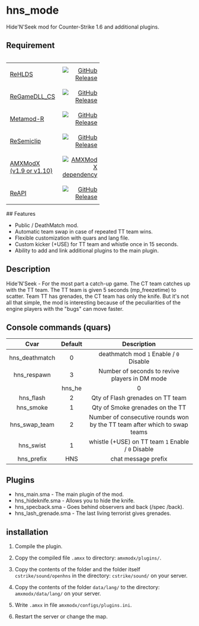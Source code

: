 # hns_mode

Hide'N'Seek mod for Counter-Strike 1.6 and additional plugins.

## Requirement

<div style="display: flex;">
<table style="border-collapse: collapse; width: 50%;">
    <tr>
        <td style="text-align: left; padding: 10px;"><a href="https://github.com/rehlds/rehlds" target="_blank">ReHLDS</a></td>
        <td style="text-align: right; padding: 10px;"><a href="https://github.com/rehlds/rehlds/releases"><img alt="GitHub Release" src="https://img.shields.io/github/v/release/rehlds/rehlds?include_prereleases&style=flat-square"></a></td>
    </tr>
    <tr>
        <td style="text-align: left; padding: 10px;"><a href="https://github.com/rehlds/ReGameDLL_CS" target="_blank">ReGameDLL_CS</a></td>
        <td style="text-align: right; padding: 10px;"><a href="https://github.com/rehlds/ReGameDLL_CS/releases"><img alt="GitHub Release" src="https://img.shields.io/github/v/release/s1lentq/ReGameDLL_CS?include_prereleases&style=flat-square"></a></td>
    </tr>
    <tr>
        <td style="text-align: left; padding: 10px;"><a href="https://github.com/rehlds/Metamod-R" target="_blank">Metamod-R</a></td>
        <td style="text-align: right; padding: 10px;"><a href="https://github.com/rehlds/Metamod-R/releases"><img alt="GitHub Release" src="https://img.shields.io/github/v/release/rehlds/Metamod-R?include_prereleases&style=flat-square"></a></td>
    </tr>
    <tr>
        <td style="text-align: left; padding: 10px;"><a href="https://github.com/rehlds/resemiclip" target="_blank">ReSemiclip</a></td>
        <td style="text-align: right; padding: 10px;"><a href="https://github.com/rehlds/resemiclip/releases"><img alt="GitHub Release" src="https://img.shields.io/github/v/release/rehlds/resemiclip?include_prereleases&style=flat-square"></a></td>
    </tr>
    <tr>
        <td style="text-align: left; padding: 10px;"><a href="https://www.amxmodx.org/downloads-new.php" target="_blank">AMXModX (v1.9 or v1.10)</a></td>
        <td style="text-align: right; padding: 10px;"><a href="https://www.amxmodx.org/downloads-new.php"><img alt="AMXModX dependency" src="https://img.shields.io/badge/AMXModX-1.9 | 1.10-blue?style=flat-square"></a></td>
    </tr>
    <tr>
        <td style="text-align: left; padding: 10px;"><a href="https://github.com/rehlds/reapi" target="_blank">ReAPI</a></td>
        <td style="text-align: right; padding: 10px;"><a href="https://github.com/rehlds/reapi/releases"><img alt="GitHub Release" src="https://img.shields.io/github/v/release/rehlds/reapi?include_prereleases&style=flat-square"></a></td>
    </tr>
</table>
</div>
## Features

- Public / DeathMatch mod.
- Automatic team swap in case of repeated TT team wins.
- Flexible customization with quars and lang file.
- Custom kicker (+USE) for TT team and whistle once in 15 seconds.
- Ability to add and link additional plugins to the main plugin.

## Description

Hide'N'Seek - For the most part a catch-up game. The CT team catches up with the TT team. The TT team is given 5 seconds (mp_freezetime) to scatter. Team TT has grenades, the CT team has only the knife. But it's not all that simple, the mod is interesting because of the peculiarities of the engine players with the "bugs" can move faster.

## Console commands (quars)

| Cvar | Default | Description |
| :-: | :-: | :-: |
| hns_deathmatch| 0 | deathmatch mod `1` Enable / `0` Disable |
| hns_respawn | 3 | Number of seconds to revive players in DM mode |
| | hns_he | 0 | HE number of grenades on TT team |
| hns_flash | 2 | Qty of Flash grenades on TT team |
| hns_smoke | 1 | Qty of Smoke grenades on the TT |
| hns_swap_team | 2 | Number of consecutive rounds won by the TT team after which to swap teams |
| hns_swist | 1 | whistle (+USE) on TT team `1` Enable / `0` Disable |
| hns_prefix | HNS | chat message prefix

## Plugins

- hns_main.sma - The main plugin of the mod.
- hns_hideknife.sma - Allows you to hide the knife.
- hns_specback.sma - Goes behind observers and back (/spec /back).
- hns_lash_grenade.sma - The last living terrorist gives grenades.

## installation
 
1. Compile the plugin.

2. Copy the compiled file `.amxx` to directory: `amxmodx/plugins/`.
3. Copy the contents of the folder and the folder itself `cstrike/sound/openhns` in the directory: `cstrike/sound/` on your server.

4. Copy the contents of the folder `data/lang/` to the directory: `amxmodx/data/lang/` on your server.

5. Write `.amxx` in file `amxmodx/configs/plugins.ini`.

6. Restart the server or change the map.